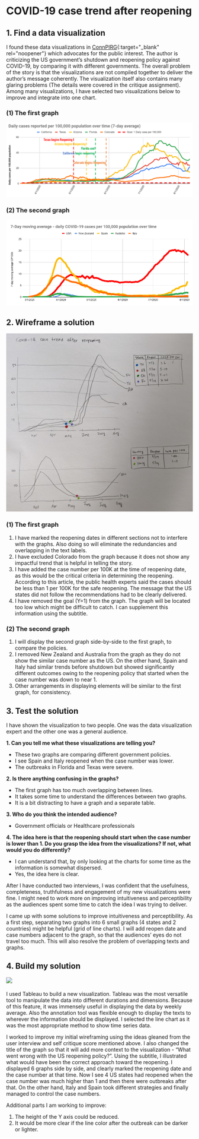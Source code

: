 # COVID-19 case trend after reopening

## 1. Find a data visualization
I found these data visualizations in [ConnPIRG](https://connpirg.org/blogs/covid-19/usp/what-went-wrong-first-covid-19-shutdown){:target="_blank" rel="noopener"} which advocates for the public interest. The author is criticizing the US government’s shutdown and reopening policy against COVID-19, by comparing it with different governments. The overall problem of the story is that the visualizations are not compiled together to deliver the author’s message coherently. The visualization itself also contains many glaring problems (The details were covered in the critique assignment). Among many visualizations, I have selected two visualizations below to improve and integrate into one chart. 

### (1) The first graph
![State](state.png)

### (2) The second graph
![Country](country.png)

## 2. Wireframe a solution

![sketch](sketch.jpg)

### (1) The first graph
1) I have marked the reopening dates in different sections not to interfere with the graphs. Also doing so will eliminate the redundancies and overlapping in the text labels. <br/>
2) I have excluded Colorado from the graph because it does not show any impactful trend that is helpful in telling the story. <br/>
3) I have added the case number per 100K at the time of reopening date, as this would be the critical criteria in determining the reopening. According to this article, the public health experts said the cases should be less than 1 per 100K for the safe reopening. The message that the US states did not follow the recommendations had to be clearly delivered.<br/>
4) I have removed the goal (Y=1) from the graph. The graph will be located too low which might be difficult to catch. I can supplement this information using the subtitle. <br/>

### (2) The second graph
1) I will display the second graph side-by-side to the first graph, to compare the policies. <br/>
2) I removed New Zealand and Australia from the graph as they do not show the similar case number as the US. On the other hand, Spain and Italy had similar trends before shutdown but showed significantly different outcomes owing to the reopening policy that started when the case number was down to near 1. <br/>
3) Other arrangements in displaying elements will be similar to the first graph, for consistency. <br/>

## 3. Test the solution

I have shown the visualization to two people. One was the data visualization expert and the other one was a general audience. 

**1. Can you tell me what these visualizations are telling you?**
- These two graphs are comparing different government policies. 
- I see Spain and Italy reopened when the case number was lower. 
- The outbreaks in Florida and Texas were severe.

**2. Is there anything confusing in the graphs?**
- The first graph has too much overlapping between lines. 
- It takes some time to understand the differences between two graphs. 
- It is a bit distracting to have a graph and a separate table. 

**3. Who do you think the intended audience?**
- Government officials or Healthcare professionals

**4. The idea here is that the reopening should start when the case number is lower than 1. Do you grasp the idea from the visualizations? If not, what would you do differently?**
- I can understand that, by only looking at the charts for some time as the information is somewhat dispersed. 
- Yes, the idea here is clear. 

After I have conducted two interviews, I was confident that the usefulness, completeness, truthfulness and engagement of my new visualizations were fine. I might need to work more on improving intuitiveness and perceptibility as the audiences spent some time to catch the idea I was trying to deliver. 

I came up with some solutions to improve intuitiveness and perceptibility. As a first step, separating two graphs into 6 small graphs (4 states and 2 countries) might be helpful (grid of line charts). I will add reopen date and case numbers adjacent to the graph, so that the audiences’ eyes do not travel too much. This will also resolve the problem of overlapping texts and graphs. 

## 4. Build my solution

<div class='tableauPlaceholder' id='viz1613844633688' style='position: relative'>
  <noscript><a href='#'><img alt=' ' src='https:&#47;&#47;public.tableau.com&#47;static&#47;images&#47;HW&#47;HW4_16138445473640&#47;Sheet1&#47;1_rss.png' style='border: none' /></a></noscript>
  <object class='tableauViz'  style='display:none;'>
    <param name='host_url' value='https%3A%2F%2Fpublic.tableau.com%2F' /> 
    <param name='embed_code_version' value='3' /> 
    <param name='site_root' value='' />
    <param name='name' value='HW4_16138445473640&#47;Sheet1' />
    <param name='tabs' value='no' />
    <param name='toolbar' value='yes' />
    <param name='static_image' value='https:&#47;&#47;public.tableau.com&#47;static&#47;images&#47;HW&#47;HW4_16138445473640&#47;Sheet1&#47;1.png' /> 
    <param name='animate_transition' value='yes' />
    <param name='display_static_image' value='yes' />
    <param name='display_spinner' value='yes' />
    <param name='display_overlay' value='yes' />
    <param name='display_count' value='yes' />
    <param name='language' value='en' />
  </object>
</div>
<script type='text/javascript'>
  var divElement = document.getElementById('viz1613844633688');
  var vizElement = divElement.getElementsByTagName('object')[0];
  vizElement.style.width='100%';
  vizElement.style.height=(divElement.offsetWidth*0.75)+'px';
  var scriptElement = document.createElement('script');
  scriptElement.src = 'https://public.tableau.com/javascripts/api/viz_v1.js';
  vizElement.parentNode.insertBefore(scriptElement, vizElement);
</script>

<br/>
I used Tableau to build a new visualization. Tableau was the most versatile tool to manipulate the data into different durations and dimensions. Because of this feature, it was immensely useful in displaying the data by weekly average. Also the annotation tool was flexible enough to display the texts to wherever the information should be displayed. I selected the line chart as it was the most appropriate method to show time series data. 

I worked to improve my initial wireframing using the ideas gleaned from the user interview and self critique score mentioned above. I also changed the title of the graph so that it will add more context to the visualization  - “What went wrong with the US reopening policy?”. Using the subtitle, I illustrated what would have been the correct approach toward the reopening. I displayed 6 graphs side by side, and clearly marked the reopening date and the case number at that time. Now I see 4 US states had reopened when the case number was much higher than 1 and then there were outbreaks after that. On the other hand, Italy and Spain took different strategies and finally managed to control the case numbers. 

Additional parts I am working to improve:
1) The height of the Y axis could be reduced. <br/>
2) It would be more clear if the line color after the outbreak can be darker or lighter. 
